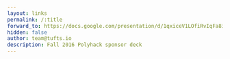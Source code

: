 ```yaml
---
layout: links
permalink: /:title
forward_to: https://docs.google.com/presentation/d/1qxiceV1LOfiRvIqFa8icaUUFn5xXTH0Cir2Zeig27uU/edit?usp=sharing
hidden: false
author: team@tufts.io
description: Fall 2016 Polyhack sponsor deck
---
```

